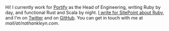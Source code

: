 Hi! I currently work for [Portify](https://portify.co/) as the Head of Engineering, writing Ruby by day, and functional Rust and Scala by night. [I write for SitePoint about Ruby](https://www.sitepoint.com/author/nkleyn/), and I'm on [Twitter](https://twitter.com/nathankleyn) and on [GitHub](https://github.com/nathankleyn). You can get in touch with me at _mail/at/nathankleyn.com_.
